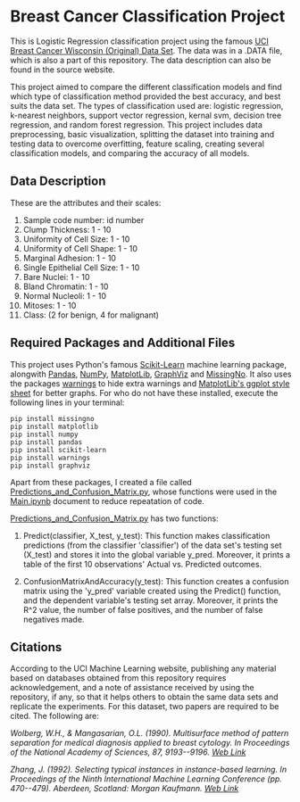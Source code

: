 # Breast Cancer Classification Project
This is Logistic Regression classification project using the famous [UCI Breast Cancer Wisconsin (Original) Data Set](https://archive.ics.uci.edu/ml/datasets/Breast+Cancer+Wisconsin+%28Original%29).
The data was in a .DATA file, which is also a part of this repository. The data description can also be found in the source website.

This project aimed to compare the different classification models and find which type of classification method provided the best accuracy, and best suits the data set. The types of classification used are: logistic regression, k-nearest neighbors, support vector regression, kernal svm, decision tree regression, and random forest regression.
This project includes data preprocessing, basic visualization, splitting the dataset into training and testing data to overcome overfitting, feature scaling, creating several classification models, and comparing the accuracy of all models.

## Data Description

These are the attributes and their scales:

1. Sample code number: id number
1. Clump Thickness: 1 - 10
1. Uniformity of Cell Size: 1 - 10
1. Uniformity of Cell Shape: 1 - 10
1. Marginal Adhesion: 1 - 10
1. Single Epithelial Cell Size: 1 - 10
1. Bare Nuclei: 1 - 10
1. Bland Chromatin: 1 - 10
1. Normal Nucleoli: 1 - 10
1. Mitoses: 1 - 10
1. Class: (2 for benign, 4 for malignant)

## Required Packages and Additional Files

This project uses Python's famous [Scikit-Learn](https://scikit-learn.org/stable/) machine learning package, alongwith [Pandas](https://pandas.pydata.org/),
[NumPy](https://numpy.org/), [MatplotLib](https://matplotlib.org/), [GraphViz](https://pypi.org/project/graphviz/) and [MissingNo](https://pypi.org/project/missingno/). It also uses the packages [warnings](https://docs.python.org/3/library/warnings.html) to hide extra warnings and [MatplotLib's ggplot style sheet](https://matplotlib.org/stable/gallery/style_sheets/ggplot.html) for better graphs. For who do not have these installed, 
execute the following lines in your terminal:

```
pip install missingno
pip install matplotlib
pip install numpy
pip install pandas
pip install scikit-learn
pip install warnings
pip install graphviz
```

Apart from these packages, I created a file called [Predictions_and_Confusion_Matrix.py](https://github.com/Parv-Joshi/Breast-Cancer-Classification/blob/main/Predictions_and_Confusion_Matrix.py), whose functions were used in the [Main.ipynb](https://github.com/Parv-Joshi/Breast-Cancer-Classification/blob/main/Main.ipynb) document to reduce repeatation of code.

[Predictions_and_Confusion_Matrix.py](https://github.com/Parv-Joshi/Breast-Cancer-Classification/blob/main/Predictions_and_Confusion_Matrix.py) has two functions:

1. Predict(classifier, X_test, y_test): This function makes classification predictions (from the classifier 'classifier') of the data set's 
    testing set (X_test) and stores it into the global variable y_pred. Moreover, it prints a table of 
    the first 10 observations' Actual vs. Predicted outcomes.
    
1. ConfusionMatrixAndAccuracy(y_test): This function creates a confusion matrix using the 'y_pred' variable created using the Predict() function,
    and the dependent variable's testing set array. Moreover, it prints the R^2 value, the number of false 
    positives, and the number of false negatives made.

## Citations

According to the UCI Machine Learning website, publishing any material based on databases obtained from this repository requires acknowledgement, and a note of assistance received by using the repository, if any, so that it helps others to obtain the same data sets and replicate the experiments. For this dataset, two papers are required to be cited. The following are:


*Wolberg, W.H., & Mangasarian, O.L. (1990). Multisurface method of pattern separation for medical diagnosis applied to breast cytology. In Proceedings of the National Academy of Sciences, 87, 9193--9196. [Web Link](http://rexa.info/paper/781d2581b297dad058cf6f1be2a009144b5306fb)*

*Zhang, J. (1992). Selecting typical instances in instance-based learning. In Proceedings of the Ninth International Machine Learning Conference (pp. 470--479). Aberdeen, Scotland: Morgan Kaufmann. [Web Link](http://rexa.info/paper/8530b076d4e5d17b52264686e9d23ef329eb33ee)*
